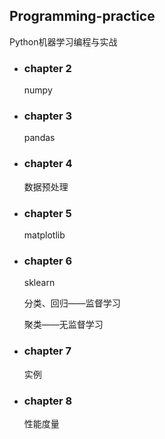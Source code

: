 ## Programming-practice

Python机器学习编程与实战



- ### chapter 2

  numpy

- ### chapter 3

  pandas

- ### chapter 4

  数据预处理

- ### chapter 5

  matplotlib

- ### chapter 6

  sklearn

  分类、回归——监督学习

  聚类——无监督学习

- ### chapter 7

  实例

- ### chapter 8

  性能度量

